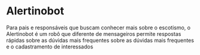 # Alertinobot
Para pais e responsáveis que buscam conhecer mais sobre o escotismo, o Alertinobot é um robô que diferente de mensageiros permite respostas rápidas sobre as dúvidas mais frequentes sobre as dúvidas mais frequentes e o cadastramento de interessados
